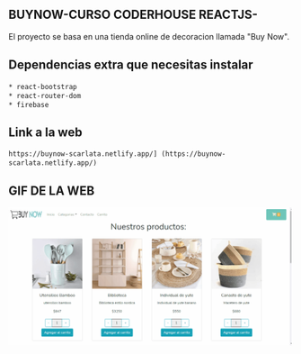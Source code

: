 ## BUYNOW-CURSO CODERHOUSE REACTJS- 

El proyecto se basa en una tienda online de decoracion llamada "Buy Now".

## Dependencias extra que necesitas instalar
```
* react-bootstrap
* react-router-dom
* firebase
```
## Link a la web
```
https://buynow-scarlata.netlify.app/] (https://buynow-scarlata.netlify.app/)
```

## GIF DE LA WEB
![image](https://github.com/rochyscarlata/BuyNow-Scarlata/blob/master/src/assets/Animation.gif)

